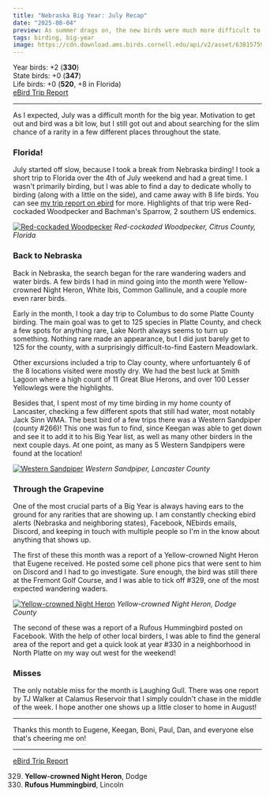 ```yaml
---
title: "Nebraska Big Year: July Recap"
date: "2025-08-04"
preview: As summer drags on, the new birds were much more difficult to find, but the end of summer is in sight.
tags: birding, big-year
image: https://cdn.download.ams.birds.cornell.edu/api/v2/asset/638157595/640
---
```


Year birds: +2 (**330**)\
State birds: +0 (**347**)\
Life birds: +0 (**520**, +8 in Florida)\
[eBird Trip Report](https://ebird.org/tripreport/390734)

---

As I expected, July was a difficult month for the big year. Motivation to get out and bird was a bit low, but I still got out and about searching for the slim chance of a rarity in a few different places throughout the state.

### Florida!

July started off slow, because I took a break from Nebraska birding! I took a short trip to Florida over the 4th of July weekend and had a great time. I wasn't primarily birding, but I was able to find a day to dedicate wholly to birding (along with a little on the side), and came away with 8 life birds. You can see [my trip report on ebird](https://ebird.org/tripreport/391872) for more. Highlights of that trip were Red-cockaded Woodpecker and Bachman's Sparrow, 2 southern US endemics.

[![Red-cockaded Woodpecker](https://cdn.download.ams.birds.cornell.edu/api/v2/asset/638668544/1200)](https://macaulaylibrary.org/asset/638668544)
_Red-cockaded Woodpecker, Citrus County, Florida_

### Back to Nebraska

Back in Nebraska, the search began for the rare wandering waders and water birds. A few birds I had in mind going into the month were Yellow-crowned Night Heron, White Ibis, Common Gallinule, and a couple more even rarer birds.

Early in the month, I took a day trip to Columbus to do some Platte County birding. The main goal was to get to 125 species in Platte County, and check a few spots for anything rare, Lake North always seems to turn up something. Nothing rare made an appearance, but I did just barely get to 125 for the county, with a surprisingly difficult-to-find Eastern Meadowlark.

Other excursions included a trip to Clay county, where unfortuantely 6 of the 8 locations visited were mostly dry. We had the best luck at Smith Lagoon where a high count of 11 Great Blue Herons, and over 100 Lesser Yellowlegs were the highlights.

Besides that, I spent most of my time birding in my home county of Lancaster, checking a few different spots that still had water, most notably Jack Sinn WMA. The best bird of a few trips there was a Western Sandpiper (county #266)! This one was fun to find, since Keegan was able to get down and see it to add it to his Big Year list, as well as many other birders in the next couple days. At one point, as many as 5 Western Sandpipers were found at the location!

[![Western Sandpiper](https://cdn.download.ams.birds.cornell.edu/api/v2/asset/639000710/1200)](https://macaulaylibrary.org/asset/639000710)
_Western Sandpiper, Lancaster County_

### Through the Grapevine

One of the most crucial parts of a Big Year is always having ears to the ground for any rarities that are showing up. I am constantly checking ebird alerts (Nebraska and neighboring states), Facebook, NEbirds emails, Discord, and keeping in touch with multiple people so I'm in the know about anything that shows up.

The first of these this month was a report of a Yellow-crowned Night Heron that Eugene received. He posted some cell phone pics that were sent to him on Discord and I had to go investigate. Sure enough, the bird was still there at the Fremont Golf Course, and I was able to tick off #329, one of the most expected wandering waders.

[![Yellow-crowned Night Heron](https://cdn.download.ams.birds.cornell.edu/api/v2/asset/639064157/1200)](https://macaulaylibrary.org/asset/639064157)
_Yellow-crowned Night Heron, Dodge County_

The second of these was a report of a Rufous Hummingbird posted on Facebook. With the help of other local birders, I was able to find the general area of the report and get a quick look at year #330 in a neighborhood in North Platte on my way out west for the weekend!

### Misses

The only notable miss for the month is Laughing Gull. There was one report by TJ Walker at Calamus Reservoir that I simply couldn't chase in the middle of the week. I hope another one shows up a little closer to home in August!

---

Thanks this month to Eugene, Keegan, Boni, Paul, Dan, and everyone else that's cheering me on!

---

[eBird Trip Report](https://ebird.org/tripreport/380323)

329. **Yellow-crowned Night Heron**, Dodge
330. **Rufous Hummingbird**, Lincoln
